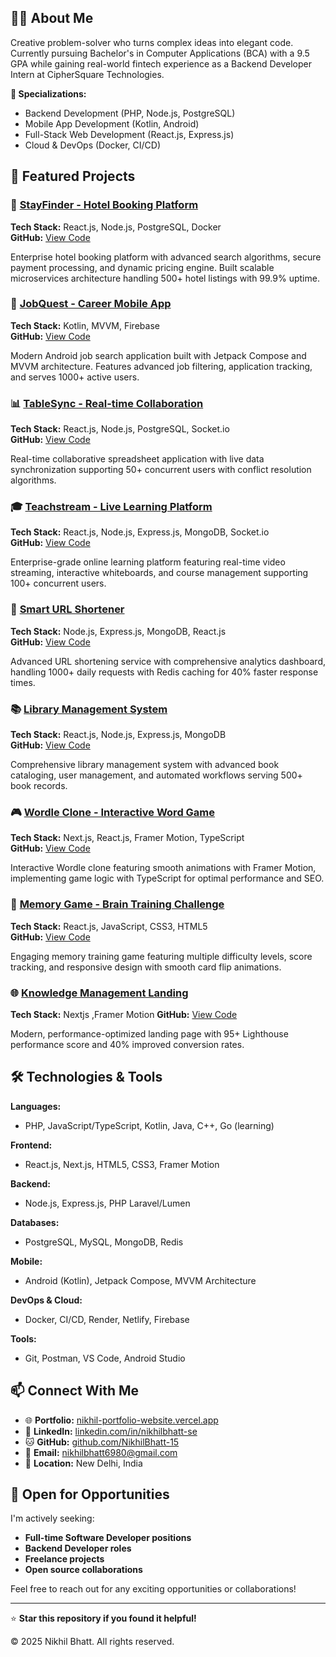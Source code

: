 ## 👨‍💻 About Me

Creative problem-solver who turns complex ideas into elegant code. Currently pursuing Bachelor's in Computer Applications (BCA) with a 9.5 GPA while gaining real-world fintech experience as a Backend Developer Intern at CipherSquare Technologies.

**🎯 Specializations:**

- Backend Development (PHP, Node.js, PostgreSQL)
- Mobile App Development (Kotlin, Android)
- Full-Stack Web Development (React.js, Express.js)
- Cloud & DevOps (Docker, CI/CD)

## 🌟 Featured Projects

### 🏨 [StayFinder - Hotel Booking Platform](https://stayfinder.nikhilbhatt.tech)

**Tech Stack:** React.js, Node.js, PostgreSQL, Docker  
**GitHub:** [View Code](https://github.com/NikhilBhatt-15/stayfinder)

Enterprise hotel booking platform with advanced search algorithms, secure payment processing, and dynamic pricing engine. Built scalable microservices architecture handling 500+ hotel listings with 99.9% uptime.

### 📱 [JobQuest - Career Mobile App](https://jobquest.nikhilbhatt.tech)

**Tech Stack:** Kotlin, MVVM, Firebase  
**GitHub:** [View Code](https://github.com/NikhilBhatt-15/JobQuest_android_App)

Modern Android job search application built with Jetpack Compose and MVVM architecture. Features advanced job filtering, application tracking, and serves 1000+ active users.

### 📊 [TableSync - Real-time Collaboration](https://tablesync.nikhilbhatt.tech)

**Tech Stack:** React.js, Node.js, PostgreSQL, Socket.io  
**GitHub:** [View Code](https://github.com/NikhilBhatt-15/sheetsio_backend)

Real-time collaborative spreadsheet application with live data synchronization supporting 50+ concurrent users with conflict resolution algorithms.

### 🎓 [Teachstream - Live Learning Platform](https://live-study-ruby.vercel.app)

**Tech Stack:** React.js, Node.js, Express.js, MongoDB, Socket.io  
**GitHub:** [View Code](https://github.com/NikhilBhatt-15/Live-Study)

Enterprise-grade online learning platform featuring real-time video streaming, interactive whiteboards, and course management supporting 100+ concurrent users.

### 🔗 [Smart URL Shortener](https://urlshortnerbynik.netlify.app)

**Tech Stack:** Node.js, Express.js, MongoDB, React.js  
**GitHub:** [View Code](https://github.com/NikhilBhatt-15/url-shortener-frontend)

Advanced URL shortening service with comprehensive analytics dashboard, handling 1000+ daily requests with Redis caching for 40% faster response times.

### 📚 [Library Management System](https://bookmanagementsystembynik.netlify.app)

**Tech Stack:** React.js, Node.js, Express.js, MongoDB  
**GitHub:** [View Code](https://github.com/NikhilBhatt-15/book_management_backend)

Comprehensive library management system with advanced book cataloging, user management, and automated workflows serving 500+ book records.

### 🎮 [Wordle Clone - Interactive Word Game](https://wordle.nikhilbhatt.tech)

**Tech Stack:** Next.js, React.js, Framer Motion, TypeScript  
**GitHub:** [View Code](https://github.com/NikhilBhatt-15/wordle)

Interactive Wordle clone featuring smooth animations with Framer Motion, implementing game logic with TypeScript for optimal performance and SEO.

### 🧠 [Memory Game - Brain Training Challenge](https://memory-game.nikhilbhatt.tech)

**Tech Stack:** React.js, JavaScript, CSS3, HTML5  
**GitHub:** [View Code](https://github.com/NikhilBhatt-15/Memory-Game)

Engaging memory training game featuring multiple difficulty levels, score tracking, and responsive design with smooth card flip animations.

### 🌐 [Knowledge Management Landing](https://www.knowhistory.xyz)

**Tech Stack:** Nextjs ,Framer Motion
**GitHub:** [View Code](https://github.com/NikhilBhatt-15/knowledge-landing)

Modern, performance-optimized landing page with 95+ Lighthouse performance score and 40% improved conversion rates.

## 🛠️ Technologies & Tools

**Languages:**

- PHP, JavaScript/TypeScript, Kotlin, Java, C++, Go (learning)

**Frontend:**

- React.js, Next.js, HTML5, CSS3, Framer Motion

**Backend:**

- Node.js, Express.js, PHP Laravel/Lumen

**Databases:**

- PostgreSQL, MySQL, MongoDB, Redis

**Mobile:**

- Android (Kotlin), Jetpack Compose, MVVM Architecture

**DevOps & Cloud:**

- Docker, CI/CD, Render, Netlify, Firebase

**Tools:**

- Git, Postman, VS Code, Android Studio

## 📫 Connect With Me

- 🌐 **Portfolio:** [nikhil-portfolio-website.vercel.app](https://nikhil-portfolio-website.vercel.app)
- 💼 **LinkedIn:** [linkedin.com/in/nikhilbhatt-se](https://linkedin.com/in/nikhilbhatt-se)
- 🐱 **GitHub:** [github.com/NikhilBhatt-15](https://github.com/NikhilBhatt-15)
- 📧 **Email:** nikhilbhatt6980@gmail.com
- 📍 **Location:** New Delhi, India

## 💼 Open for Opportunities

I'm actively seeking:

- **Full-time Software Developer positions**
- **Backend Developer roles**
- **Freelance projects**
- **Open source collaborations**

Feel free to reach out for any exciting opportunities or collaborations!

---

⭐ **Star this repository if you found it helpful!**

© 2025 Nikhil Bhatt. All rights reserved.
